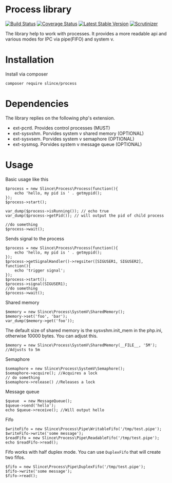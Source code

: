 # Process library

[![Build Status](https://img.shields.io/travis/slince/process/master.svg?style=flat-square)](https://travis-ci.org/slince/process)
[![Coverage Status](https://img.shields.io/codecov/c/github/slince/process.svg?style=flat-square)](https://codecov.io/github/slince/process)
[![Latest Stable Version](https://img.shields.io/packagist/v/slince/process.svg?style=flat-square&label=stable)](https://packagist.org/packages/slince/process)
[![Scrutinizer](https://img.shields.io/scrutinizer/g/slince/process.svg?style=flat-square)](https://scrutinizer-ci.com/g/slince/process/?branch=master)

The library help to work with processes. It provides a more readable api and various modes for IPC via pipe(FIFO) and system v. 

# Installation

Install via composer

```
composer require slince/process
```

# Dependencies

The library replies on the following php's extension.

- ext-pcntl. Provides control processes (MUST)
- ext-sysvshm. Porvides system v shared memory (OPTIONAL)
- ext-sysvsem. Porvides system v semaphore (OPTIONAL)
- ext-sysmsg. Porvides system v message queue (OPTIONAL)

# Usage

Basic usage like this
```
$process = new Slince\Process\Process(function(){
    echo 'hello, my pid is ' . getmypid();
});
$process->start();

var_dump($process->isRunning()); // echo true
var_dump($process->getPid()); // will output the pid of child process

//do something
$process->wait();
```
Sends signal to the process

```
$process = new Slince\Process\Process(function(){
    echo 'hello, my pid is ' . getmypid();
});
$process->getSignalHandler()->regsiter([SIGUSER1, SIGUSER2], function(){
    echo 'trigger signal';
});
$process->start();
$process->signal(SIGUSER1);
//do something
$process->wait();
```


Shared memory

```
$memory = new Slince\Process\SystemV\SharedMemory();
$memory->set('foo', 'bar');
var_dump($memory->get('foo'));
```
The default size of shared memory is the sysvshm.init_mem in the php.ini, otherwise 10000 bytes. You can adjust this.

```
$memory = new Slince\Process\SystemV\SharedMemory(__FILE__, '5M'); //Adjusts to 5m
```

Semaphore
```
$semaphore = new Slince\Process\SystemV\Semaphore();
$semaphore->acquire(); //Acquires a lock
// do something
$semaphore->release() //Releases a lock
```

Message queue

```
$queue  = new MessageQueue();
$queue->send('hello');
echo $queue->receive(); //Will output hello
```

Fifo

```
$writeFifo = new Slince\Process\Pipe\WritableFifo('/tmp/test.pipe');
$writeFifo->write('some message');
$readFifo = new Slince\Process\Pipe\ReadableFifo('/tmp/test.pipe');
echo $readFifo->read();
```
Fifo works with half duplex mode. You can use `DuplexFifo` that will create two fifos.

```
$fifo = new Slince\Process\Pipe\DuplexFifo('/tmp/test.pipe');
$fifo->write('some message');
$fifo->read();
```

